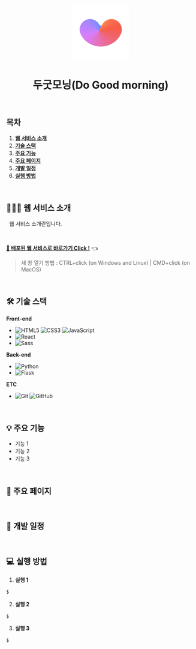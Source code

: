 <div align="center">
  <br />
  <img src="./images/do-good-morning_logo.png" alt="Do Good Morning" height="150px" />
  <h1>두굿모닝(Do Good morning)</h1>
  <a href="#">
  <!-- <img src="https://img.shields.io/badge/GitHub%20Pages-Active-AEF359?&logo=github&logoColor=white" alt="GitHub-Pages" /> -->
  </a>
  <br />
</div>

## 목차

1. [**웹 서비스 소개**](#1)
2. [**기술 스택**](#2)
3. [**주요 기능**](#3)
4. [**주요 페이지**](#4)
5. [**개발 일정**](#5)
6. [**실행 방법**](#6)

<br />

<div id="1"></div>

## 💁🏻‍♂ 웹 서비스 소개

&nbsp;&nbsp;웹 서비스 소개란입니다.

<br />

[**🔗 배포된 웹 서비스로 바로가기 Click !**](#) 👈

> 새 창 열기 방법 : CTRL+click (on Windows and Linux) | CMD+click (on MacOS)

<br />

<div id="2"></div>

## 🛠 기술 스택

**Front-end**

- ![HTML5](https://img.shields.io/badge/-HTML5-E34F26?&logo=html5&logoColor=white) ![CSS3](https://img.shields.io/badge/-CSS3-1572B6?&logo=css3&logoColor=white) ![JavaScript](https://img.shields.io/badge/-JavaScript-F7DF1E?&logo=javascript&logoColor=white)
- ![React](https://img.shields.io/badge/-React-61DAFB?&logo=react&logoColor=white)
- ![Sass](https://img.shields.io/badge/-Sass-CC6699?&logo=sass&logoColor=white)

**Back-end**

- ![Python](https://img.shields.io/badge/-Python-3776AB?&logo=python&logoColor=white)
- ![Flask](https://img.shields.io/badge/-Flask-333?&logo=flask&logoColor=white)

**ETC**

- ![Git](https://img.shields.io/badge/-Git-F05032?&logo=git&logoColor=white) ![GitHub](https://img.shields.io/badge/-GitHub-181717?&logo=github&logoColor=white)

<br />

<div id="3"></div>

## 💡 주요 기능

- 기능 1
- 기능 2
- 기능 3

<br />

<div id="4"></div>

## 📄 주요 페이지

<br />

<div id="5"></div>

## 📅 개발 일정

<br />

<div id="6"></div>

## 💻 실행 방법

1. **실행 1**

```bash
$
```

2. **실행 2**

```bash
$
```

3. **실행 3**

```bash
$
```
